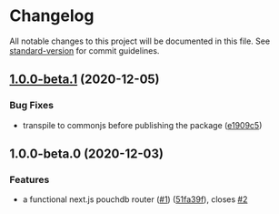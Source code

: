 # Changelog

All notable changes to this project will be documented in this file. See [standard-version](https://github.com/conventional-changelog/standard-version) for commit guidelines.

## [1.0.0-beta.1](https://github.com/jpbourgeon/pouchdb-nextjs-router/compare/v1.0.0-beta.0...v1.0.0-beta.1) (2020-12-05)


### Bug Fixes

* transpile to commonjs before publishing the package ([e1909c5](https://github.com/jpbourgeon/pouchdb-nextjs-router/commit/e1909c521d90e29fd4fb742d9d647925f1afb82d))

## 1.0.0-beta.0 (2020-12-03)


### Features

* a functional next.js pouchdb router ([#1](https://github.com/jpbourgeon/pouchdb-nextjs-router/issues/1)) ([51fa39f](https://github.com/jpbourgeon/pouchdb-nextjs-router/commit/51fa39f763200d238b8cfb30b1ac18ed9caaf410)), closes [#2](https://github.com/jpbourgeon/pouchdb-nextjs-router/issues/2)
